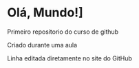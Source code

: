 # Olá, Mundo!]

 Primeiro repositorio do curso de github

Criado durante uma aula

Linha editada diretamente no site do GitHub
